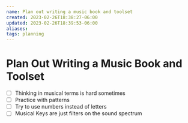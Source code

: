 ```yaml
---
name: Plan out writing a music book and toolset
created: 2023-02-26T18:38:27-06:00
updated: 2023-02-26T18:39:53-06:00
aliases: 
tags: planning
---
```

# Plan Out Writing a Music Book and Toolset

- [ ] Thinking in musical terms is hard sometimes
- [ ] Practice with patterns
- [ ] Try to use numbers instead of letters
- [ ] Musical Keys are just filters on the sound spectrum